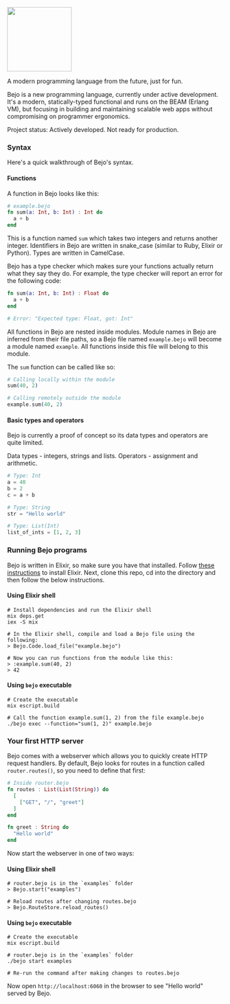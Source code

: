 <img src="https://github.com/bejo-lang/assets/blob/main/logo.png?raw=true" width="150"/>

A modern programming language from the future, just for fun.

Bejo is a new programming language, currently under active development.
It's a modern, statically-typed functional and runs on the BEAM (Erlang VM), but focusing in building and maintaining scalable web apps without compromising on programmer ergonomics.

Project status: Actively developed. Not ready for production.

### Syntax

Here's a quick walkthrough of Bejo's syntax.

#### Functions

A function in Bejo looks like this:

```elixir
# example.bejo
fn sum(a: Int, b: Int) : Int do
  a + b
end
```

This is a function named `sum` which takes two integers and returns another integer.
Identifiers in Bejo are written in snake_case (similar to Ruby, Elixir or Python).
Types are written in CamelCase.

Bejo has a type checker which makes sure your functions actually return what
they say they do. For example, the type checker will report an error for
the following code:

```elixir
fn sum(a: Int, b: Int) : Float do
  a + b
end

# Error: "Expected type: Float, got: Int"
```

All functions in Bejo are nested inside modules.
Module names in Bejo are inferred from their file paths, so a Bejo file named
`example.bejo` will become a module named `example`. All functions inside this
file will belong to this module.

The `sum` function can be called like so:

```elixir
# Calling locally within the module
sum(40, 2)

# Calling remotely outside the module
example.sum(40, 2)
```

#### Basic types and operators

Bejo is currently a proof of concept so its data types and operators are quite
limited.

Data types - integers, strings and lists.
Operators - assignment and arithmetic.

```elixir
# Type: Int
a = 40
b = 2
c = a + b

# Type: String
str = "Hello world"

# Type: List(Int)
list_of_ints = [1, 2, 3]
```

### Running Bejo programs

Bejo is written in Elixir, so make sure you have that installed.
Follow [these instructions](https://elixir-lang.org/install.html) to install
Elixir. Next, clone this repo, cd into the directory and then follow the below instructions.

#### Using Elixir shell

```
# Install dependencies and run the Elixir shell
mix deps.get
iex -S mix

# In the Elixir shell, compile and load a Bejo file using the following:
> Bejo.Code.load_file("example.bejo")

# Now you can run functions from the module like this:
> :example.sum(40, 2)
> 42
```

#### Using `bejo` executable

```
# Create the executable
mix escript.build

# Call the function example.sum(1, 2) from the file example.bejo
./bejo exec --function="sum(1, 2)" example.bejo
```

### Your first HTTP server

Bejo comes with a webserver which allows you to quickly create HTTP request
handlers. By default, Bejo looks for routes in a function called
`router.routes()`, so you need to define that first:

```elixir
# Inside router.bejo
fn routes : List(List(String)) do
  [
    ["GET", "/", "greet"]
  ]
end

fn greet : String do
  "Hello world"
end
```

Now start the webserver in one of two ways:

#### Using Elixir shell

```
# router.bejo is in the `examples` folder
> Bejo.start("examples")

# Reload routes after changing routes.bejo
> Bejo.RouteStore.reload_routes()
```

#### Using `bejo` executable

```
# Create the executable
mix escript.build

# router.bejo is in the `examples` folder
./bejo start examples

# Re-run the command after making changes to routes.bejo
```

Now open `http://localhost:6060` in the browser to see "Hello world" served
by Bejo.